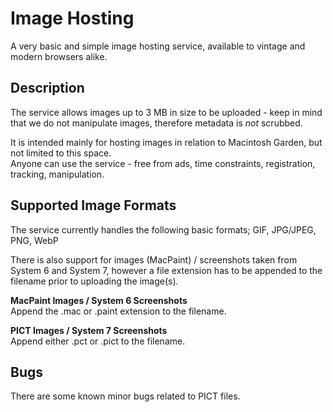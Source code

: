 # Image Hosting
A very basic and simple image hosting service, available to vintage and modern browsers alike.

## Description
The service allows images up to 3 MB in size to be uploaded - keep in mind that we do not manipulate images, therefore metadata is *not* scrubbed.

It is intended mainly for hosting images in relation to Macintosh Garden, but not limited to this space.  
Anyone can use the service - free from ads, time constraints, registration, tracking, manipulation.

## Supported Image Formats
The service currently handles the following basic formats; GIF, JPG/JPEG, PNG, WebP

There is also support for images (MacPaint) / screenshots taken from System 6 and System 7, however a file extension has to be appended to the filename prior to uploading the image(s).

**MacPaint Images / System 6 Screenshots**  
Append the .mac or .paint extension to the filename.

**PICT Images / System 7 Screenshots**  
Append either .pct or .pict to the filename.

## Bugs
There are some known minor bugs related to PICT files.
